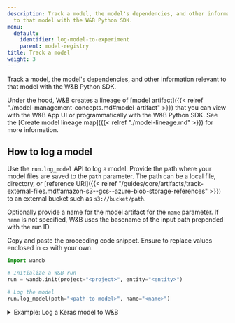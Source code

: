 ```yaml
---
description: Track a model, the model's dependencies, and other information relevant
  to that model with the W&B Python SDK.
menu:
  default:
    identifier: log-model-to-experiment
    parent: model-registry
title: Track a model
weight: 3
---
```



Track a model, the model's dependencies, and other information relevant to that model with the W&B Python SDK. 

Under the hood, W&B creates a lineage of [model artifact]({{< relref "./model-management-concepts.md#model-artifact" >}}) that you can view with the W&B App UI or programmatically with the W&B Python SDK. See the [Create model lineage map]({{< relref "./model-lineage.md" >}}) for more information.

## How to log a model

Use the `run.log_model` API to log a model. Provide the path where your model files are saved to the `path` parameter. The path can be a local file, directory, or [reference URI]({{< relref "/guides/core/artifacts/track-external-files.md#amazon-s3--gcs--azure-blob-storage-references" >}}) to an external bucket such as `s3://bucket/path`. 

Optionally provide a name for the model artifact for the `name` parameter. If `name` is not specified, W&B uses the basename of the input path prepended with the run ID. 

Copy and paste the proceeding code snippet. Ensure to replace values enclosed in `<>` with your own.

```python
import wandb

# Initialize a W&B run
run = wandb.init(project="<project>", entity="<entity>")

# Log the model
run.log_model(path="<path-to-model>", name="<name>")
```

<details>

<summary>Example: Log a Keras model to W&B</summary>

The proceeding code example shows how to log a convolutional neural network (CNN) model to W&B.

```python showLineNumbers
import os
import wandb
from tensorflow import keras
from tensorflow.keras import layers

config = {"optimizer": "adam", "loss": "categorical_crossentropy"}

# Initialize a W&B run
run = wandb.init(entity="charlie", project="mnist-project", config=config)

# Training algorithm
loss = run.config["loss"]
optimizer = run.config["optimizer"]
metrics = ["accuracy"]
num_classes = 10
input_shape = (28, 28, 1)

model = keras.Sequential(
    [
        layers.Input(shape=input_shape),
        layers.Conv2D(32, kernel_size=(3, 3), activation="relu"),
        layers.MaxPooling2D(pool_size=(2, 2)),
        layers.Conv2D(64, kernel_size=(3, 3), activation="relu"),
        layers.MaxPooling2D(pool_size=(2, 2)),
        layers.Flatten(),
        layers.Dropout(0.5),
        layers.Dense(num_classes, activation="softmax"),
    ]
)

model.compile(loss=loss, optimizer=optimizer, metrics=metrics)

# Save model
model_filename = "model.h5"
local_filepath = "./"
full_path = os.path.join(local_filepath, model_filename)
model.save(filepath=full_path)

# Log the model
# highlight-next-line
run.log_model(path=full_path, name="MNIST")

# Explicitly tell W&B to end the run.
run.finish()
```
</details>